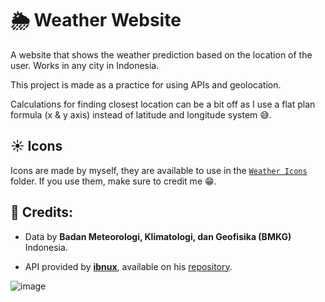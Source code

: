 # 🌦 Weather Website

A website that shows the weather prediction based on the location of the user. Works in any city in Indonesia.

This project is made as a practice for using APIs and geolocation.

Calculations for finding closest location can be a bit off as I use a flat plan formula (x & y axis) instead of latitude and longitude system 😅.

## ☀ Icons

Icons are made by myself, they are available to use in the [`Weather Icons`](https://github.com/ahmadzaki2975/Weather-Web/tree/main/public/Weather%20Icons) folder.
If you use them, make sure to credit me 😁.

## 📝 Credits:

* Data by **Badan Meteorologi, Klimatologi, dan Geofisika (BMKG)** Indonesia.

* API provided by **[ibnux](https://github.com/ibnux/)**, available on his [repository](https://github.com/ibnux/BMKG-importer).

![image](https://user-images.githubusercontent.com/87590846/180445218-a7d3c703-7c6c-4fb1-ac93-12a2e703bf05.png)



